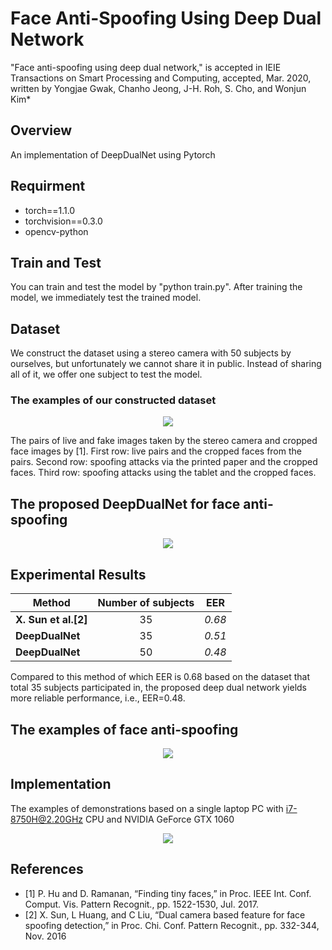# Face Anti-Spoofing Using Deep Dual Network

"Face anti-spoofing using deep dual network," is accepted in IEIE Transactions on Smart Processing and Computing, accepted, Mar. 2020, written by Yongjae Gwak, Chanho Jeong, J-H. Roh, S. Cho, and Wonjun Kim*

## Overview

An implementation of DeepDualNet using Pytorch

## Requirment

* torch==1.1.0
* torchvision==0.3.0
* opencv-python


## Train and Test

You can train and test the model by "python train.py". After training the model, we immediately test the trained model.


## Dataset

We construct the dataset using a stereo camera with 50 subjects by ourselves, but unfortunately we cannot share it in public. Instead of sharing all of it, we offer one subject to test the model.

### The examples of our constructed dataset
<p align="center">
<img src="https://user-images.githubusercontent.com/58552068/70987797-f4914100-2103-11ea-8f81-7dbf3ec12540.png" />
</p>
The pairs of live and fake images taken by the stereo camera and cropped face images by [1]. First row: live pairs and the cropped faces from the pairs. Second row: spoofing attacks via the printed paper and the cropped faces. Third row: spoofing attacks using the tablet and the cropped faces.

## The proposed DeepDualNet for face anti-spoofing

<p align="center">
<img src="https://user-images.githubusercontent.com/58552068/78256268-43d47380-7533-11ea-94fc-ed5028101f76.jpg" />
</p>

## Experimental Results

|  <center>Method</center> |  <center>Number of subjects</center> |  <center>EER</center> |
|:--------|:--------:|--------:|
|**X. Sun et al.[2]** | <center>35</center> |*0.68* |
|**DeepDualNet** | <center>35</center> |*0.51* |
|**DeepDualNet** | <center>50</center> |*0.48* |

Compared to this method of which EER is 0.68 based on the dataset that total 35 subjects participated in, the proposed deep dual network yields more reliable performance, i.e., EER=0.48.


## The examples of face anti-spoofing
<p align="center">
 
<img src="https://user-images.githubusercontent.com/58552068/70986583-877cac00-2101-11ea-843c-7bda09c5e107.png" />
</p>

## Implementation

The examples of demonstrations based on a single laptop PC with i7-8750H@2.20GHz CPU and NVIDIA GeForce GTX 1060 

<p align="center">
<img src="https://user-images.githubusercontent.com/58552068/70986341-0e7d5480-2101-11ea-89bf-d51c5a9b0340.png" />
</p>


## References
* [1] P. Hu and D. Ramanan, “Finding tiny faces,” in Proc. IEEE Int. Conf. Comput. Vis. Pattern Recognit., pp. 1522-1530, Jul. 2017.
* [2] X. Sun, L Huang, and C Liu, “Dual camera based feature for face spoofing detection,” in Proc. Chi. Conf. Pattern Recognit., pp. 332-344, Nov. 2016

